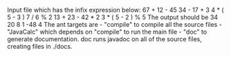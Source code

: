 Input file which has the infix expression below:
	67 + 12 - 45
	34 - 17 + 3
	4 * ( 5 - 3 )
	7 / 6 % 2
	13 + 23 - 42 * 2
	3 * ( 5 - 2 ) % 5
The output should be
	34
	20
	8
	1
	-48
	4
The ant targets are 
	- "compile" to compile all the source files 
	-	"JavaCalc" which depends on "compile" to run the main file
	- "doc" to generate documentation. doc runs javadoc on all of the source files, creating files in ./docs.
